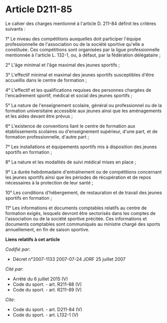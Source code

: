 # Article D211-85

Le cahier des charges mentionné à l'article D. 211-84 définit les critères suivants : 

1° Le niveau des compétitions auxquelles doit participer l'équipe professionnelle de l'association ou de la société sportive
qu'elle a constituée. Ces compétitions sont organisées par la ligue professionnelle mentionnée à l'article L. 132-1, ou, à
défaut, par la fédération délégataire ; 

2° L'âge minimal et l'âge maximal des jeunes sportifs ; 

3° L'effectif minimal et maximal des jeunes sportifs susceptibles d'être accueillis dans le centre de formation ; 

4° L'effectif et les qualifications requises des personnes chargées de l'encadrement sportif, médical et social des jeunes
sportifs ; 

5° La nature de l'enseignement scolaire, général ou professionnel ou de la formation universitaire accessible aux jeunes
ainsi que les aménagements et les aides devant être prévus ; 

6° L'existence de conventions liant le centre de formation aux établissements scolaires ou d'enseignement supérieur, d'une
part, et de formation professionnelle, d'autre part ; 

7° Les installations et équipements sportifs mis à disposition des jeunes sportifs en formation ; 

8° La nature et les modalités de suivi médical mises en place ; 

9° La durée hebdomadaire d'entraînement ou de compétitions concernant les jeunes sportifs ainsi que les périodes de
récupération et de repos nécessaires à la protection de leur santé ; 

10° Les conditions d'hébergement, de restauration et de travail des jeunes sportifs en formation ; 

11° Les informations et documents comptables relatifs au centre de formation exigés, lesquels devront être sectorisés dans
les comptes de l'association ou de la société sportive précitée. Ces informations et documents comptables sont communiqués au
ministre chargé des sports annuellement, en fin de saison sportive.

**Liens relatifs à cet article**

_Codifié par_:

  - Décret n°2007-1133 2007-07-24 JORF 25 juillet 2007

_Cité par_:

  - Arrêté du 6 juillet 2015 (V)
  - Code du sport. - art. R211-88 (V)
  - Code du sport. - art. R211-89 (V)

_Cite_:

  - Code du sport. - art. D211-84 (V)
  - Code du sport. - art. L132-1 (V)
